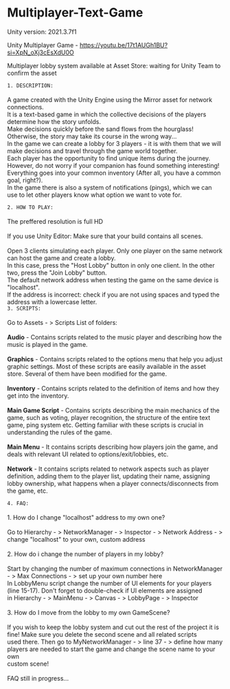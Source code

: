 # Multiplayer-Text-Game
Unity version: 2021.3.7f1

Unity Multiplayer Game - https://youtu.be/17t1AUGh1BU?si=XpN_oXj3cEsXdU0O

Multiplayer lobby system available at Asset Store: waiting for Unity Team to confirm the asset

<code>1. DESCRIPTION:</code><br><br> A game created with the Unity Engine using the Mirror asset for network connections.
                <br>It is a text-based game in which the collective decisions of the players determine how the story unfolds.
                <br>Make decisions quickly before the sand flows from the hourglass! Otherwise, the story may take its course in the wrong way...
                <br>In the game we can create a lobby for 3 players - it is with them that we will make decisions and travel through the game world together.
                <br>Each player has the opportunity to find unique items during the journey. However, do not worry if your companion has found something interesting! 
                <br>Everything goes into your common inventory (After all, you have a common goal, right?).
                <br>In the game there is also a system of notifications (pings), which we can use to let other players know what option we want to vote for.<br> 
                
<code>2. HOW TO PLAY:</code>
                <br><br>The preffered resolution is full HD
                <br><br> If you use Unity Editor: Make sure that your build contains all scenes.
               	<br><br>Open 3 clients simulating each player. Only one player on the same network can host the game and create a lobby.
                <br>In this case, press the "Host Lobby" button in only one client. In the other two, press the "Join Lobby" button. 
                <br>The default network address when testing the game on the same device is "localhost".
                <br>If the address is incorrect: check if you are not using spaces and typed the address with a lowercase letter.<br>
<code>3. SCRIPTS:</code>     <br><br>Go to Assets - > Scripts
                List of folders:
                <br><br>**Audio** - Contains scripts related to the music player and describing how the music is played in the game.
                <br><br>**Graphics** - Contains scripts related to the options menu that help you adjust graphic settings.
                           				 Most of these scripts are easily available in the asset store. Several of them have been modified for the game.
                <br><br>**Inventory** - Contains scripts related to the definition of items and how they get into the inventory.
                <br><br>**Main Game Script** - Contains scripts describing the main mechanics of the game, such as voting,
                                   				 player recognition, the structure of the entire text game,
                                   				 ping system etc. Getting familiar with these scripts is crucial in understanding the rules of the game.
                <br><br>**Main Menu** - It contains scripts describing how players join the game, and deals with relevant UI related to options/exit/lobbies, etc.
                <br><br>**Network** - It contains scripts related to network aspects such as player definition, adding them to the player list, 
                          				updating their name, assigning lobby ownership, what happens when a player connects/disconnects from the game, etc.<br>
                                  
<code>4. FAQ: </code>     <br><br>   1. How do I change "localhost" address to my own one?
                <br><br> Go to Hierarchy - > NetworkManager - > Inspector - > Network Address - > change "localhost" to your own, custom address
                          <br><br>   2. How do i change the number of players in my lobby?
                <br><br> Start by changing the number of maximum connections in NetworkManager - > Max Connections - > set up your own number here
                <br> In LobbyMenu script change the number of UI elements for your players (line 15-17). Don't forget to double-check if UI elements are assigned
                <br> in Hierarchy - > MainMenu - > Canvas - > LobbyPage - > Inspector
                          <br><br>   3. How do I move from the lobby to my own GameScene?
                <br><br> If you wish to keep the lobby system and cut out the rest of the project it is fine! Make sure you delete the second scene and all related scripts
                <br> used there. Then go to MyNetworkManager - > line 37 - > define how many players are needed to start the game and change the scene name to your own
                <br> custom scene!
                <br> <br> FAQ still in progress...
